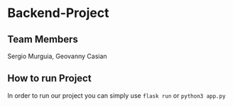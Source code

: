 # Backend-Project
## Team Members
Sergio Murguia, Geovanny Casian
## How to run Project
In order to run our project you can simply use `flask run` or `python3 app.py`
